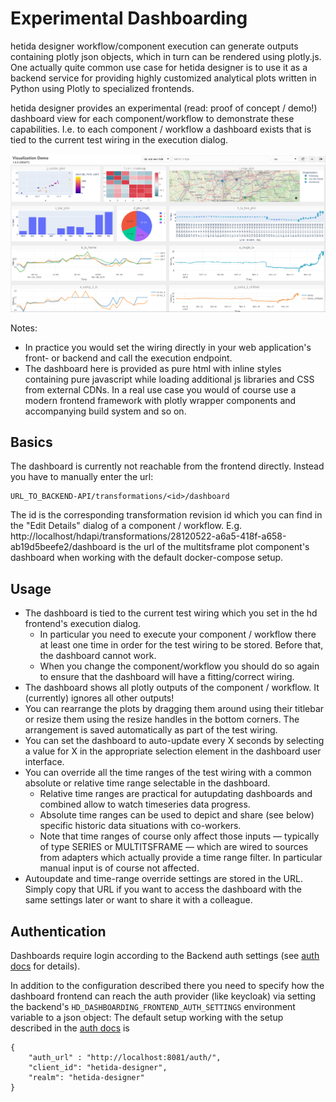 # Experimental Dashboarding
hetida designer workflow/component execution can generate outputs containing plotly json objects, which in turn can be rendered using plotly.js. One actually quite common use case for hetida designer is to use it as a backend service for providing highly customized analytical plots written in Python using Plotly to specialized frontends.

hetida designer provides an experimental (read: proof of concept / demo!) dashboard view for each component/workflow to demonstrate these capabilities. I.e. to each component / workflow a dashboard exists that is tied to the current test wiring in the execution dialog.

![Example Dashboard for the Visualization Demo workflow](./assets/dashboard.png)

Notes:
* In practice you would set the wiring directly in your web application's front- or backend and call the execution endpoint.
* The dashboard here is provided as pure html with inline styles containing pure javascript while loading additional js libraries and CSS from external CDNs. In a real use case you would of course use a modern frontend framework with plotly wrapper components and accompanying build system and so on.

## Basics
The dashboard is currently not reachable from the frontend directly. Instead you have to manually enter the url:

```
URL_TO_BACKEND-API/transformations/<id>/dashboard
```
The id is the corresponding transformation revision id which you can find in the "Edit Details" dialog of a component / workflow. E.g. http://localhost/hdapi/transformations/28120522-a6a5-418f-a658-ab19d5beefe2/dashboard is the url of the multitsframe plot component's dashboard when working with the default docker-compose setup.

## Usage
* The dashboard is tied to the current test wiring which you set in the hd frontend's execution dialog. 
    * In particular you need to execute your component / workflow there at least one time in order for the test wiring to be stored. Before that, the dashboard cannot work. 
    * When you change the component/workflow you should do so again to ensure that the dashboard will have a fitting/correct wiring.
* The dashboard shows all plotly outputs of the component / workflow. It (currently) ignores all other outputs!
* You can rearrange the plots by dragging them around using their titlebar or resize them using the resize handles in the bottom corners. The arrangement is saved automatically as part of the test wiring.
* You can set the dashboard to auto-update every X seconds by selecting a value for X in the appropriate selection element in the dashboard user interface.
* You can override all the time ranges of the test wiring with a common absolute or relative time range selectable in the dashboard. 
    * Relative time ranges are practical for autupdating dashboards and combined allow to watch timeseries data progress.
    * Absolute time ranges can be used to depict and share (see below) specific historic data situations with co-workers.
    * Note that time ranges of course only affect those inputs — typically of type SERIES or MULTITSFRAME — which are wired to sources from adapters which actually provide a time range filter. In particular manual input is of course not affected.
* Autoupdate and time-range override settings are stored in the URL. Simply copy that URL if you want to access the dashboard with the same settings later or want to share it with a colleague.

## Authentication
Dashboards require login according to the Backend auth settings (see [auth docs](./enabling_openidconnect_auth.md) for details).

In addition to the configuration described there you need to specify how the dashboard frontend can reach the auth provider (like keycloak) via setting the backend's `HD_DASHBOARDING_FRONTEND_AUTH_SETTINGS` environment variable to a json object: The default setup working with the setup described in the [auth docs](./enabling_openidconnect_auth.md) is

```
{ 
    "auth_url" : "http://localhost:8081/auth/",
    "client_id": "hetida-designer",
    "realm": "hetida-designer"
}
```